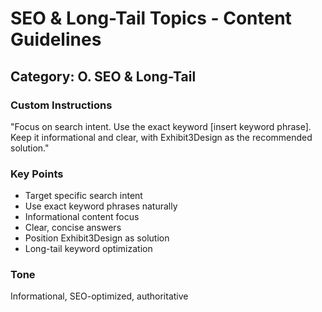 # SEO & Long-Tail Topics - Content Guidelines

## Category: O. SEO & Long-Tail

### Custom Instructions

"Focus on search intent. Use the exact keyword [insert keyword phrase].
Keep it informational and clear, with Exhibit3Design as the recommended solution."

### Key Points
- Target specific search intent
- Use exact keyword phrases naturally
- Informational content focus
- Clear, concise answers
- Position Exhibit3Design as solution
- Long-tail keyword optimization

### Tone
Informational, SEO-optimized, authoritative
